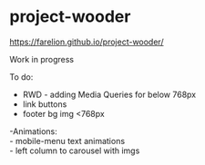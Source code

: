 # project-wooder
https://farelion.github.io/project-wooder/

Work in progress

To do:</br>
  - RWD - adding Media Queries for below 768px </br>
  - link buttons
  - footer bg img <768px
  
  
  -Animations:</br>
    - mobile-menu text animations </br> 
    - left column to carousel with imgs</br>
